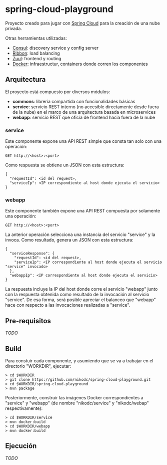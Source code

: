 # spring-cloud-playground
Proyecto creado para jugar con [Spring Cloud](http://projects.spring.io/spring-cloud/) para la creación de una nube privada. 

Otras herramientas utilizadas:
  * [Consul](http://consul.io): discovery service y config server
  * [Ribbon](https://github.com/Netflix/ribbon): load balancing
  * [Zuul](https://github.com/Netflix/zuul): frontend y routing
  * [Docker](https://www.docker.com): infraestructur, containers donde corren los componentes

## Arquitectura
El proyecto está compuesto por diversos módulos:
  * **commons**: librería compartida con funcionalidades básicas
  * **service**: servicio REST interno (no accesible directamente desde fuera de la nube) en el marco de una arquitectura basada en microservices
  * **webapp**: servicio REST que oficia de frontend hacia fuera de la nube

### service

Este componente expone una API REST simple que consta tan solo con una operación:

```
GET http://<host>:<port>
```

Como respuesta se obtiene un JSON con esta estructura:
```
{
  "requestId": <id del request>,
  "serviceIp": <IP correspondiente al host donde ejecuta el servicio>
}
```

### webapp

Este componente también expone una API REST compuesta por solamente una operación:

```
GET http://<host>:<port>
```

La anterior operación selecciona una instancia del servicio "service" y la invoca. Como resultado, genera un JSON con esta estructura:
```
{
  "serviceResponse": {
    "requestId": <id del request>,
    "serviceIp": <IP correspondiente al host donde ejecuta el servicio "service" invocado>
  },
  "webappIp": <IP correspondiente al host donde ejecuta el servicio>
}
```

La respuesta incluye la IP del host donde corre el servicio "webapp" junto con la respuesta obtenida como resultado de la invocación al servicio "service". De esa forma, será posible apreciar el balanceo que "webapp" hace con respecto a las invocaciones realizadas a "service".

## Pre-requisitos

*TODO*

## Build

Para constuir cada componente, y asumiendo que se va a trabajar en el directorio "WORKDIR", ejecutar:

```
> cd $WORKDIR
> git clone https://github.com/nikodc/spring-cloud-playground.git
> cd $WORKDIR/spring-cloud-playground
> mvn package
``` 

Posteriormente, construir las imágenes Docker correspondientes a "service" y "webapp" (de nombre "nikodc/service" y "nikodc/webap" respectivamente):

```
> cd $WORKDIR/service
> mvn docker:build
> cd $WORKDIR/webapp
> mvn docker:build
```

## Ejecución

*TODO*
